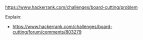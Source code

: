 https://www.hackerrank.com/challenges/board-cutting/problem

Explain:
- https://www.hackerrank.com/challenges/board-cutting/forum/comments/803279
